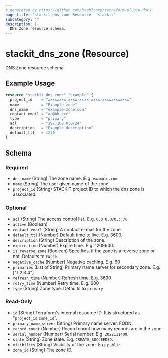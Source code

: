 ```yaml
---
# generated by https://github.com/hashicorp/terraform-plugin-docs
page_title: "stackit_dns_zone Resource - stackit"
subcategory: ""
description: |-
  DNS Zone resource schema.
---
```


# stackit_dns_zone (Resource)

DNS Zone resource schema.

## Example Usage

```terraform
resource "stackit_dns_zone" "example" {
  project_id    = "xxxxxxxx-xxxx-xxxx-xxxx-xxxxxxxxxxxx"
  name          = "Example zone"
  dns_name      = "example-zone.com"
  contact_email = "aa@bb.ccc"
  type          = "primary"
  acl           = "192.168.0.0/24"
  description   = "Example description"
  default_ttl   = 1230
}
```

<!-- schema generated by tfplugindocs -->
## Schema

### Required

- `dns_name` (String) The zone name. E.g. `example.com`
- `name` (String) The user given name of the zone.
- `project_id` (String) STACKIT project ID to which the dns zone is associated.

### Optional

- `acl` (String) The access control list. E.g. `0.0.0.0/0,::/0`
- `active` (Boolean)
- `contact_email` (String) A contact e-mail for the zone.
- `default_ttl` (Number) Default time to live. E.g. 3600.
- `description` (String) Description of the zone.
- `expire_time` (Number) Expire time. E.g. 1209600.
- `is_reverse_zone` (Boolean) Specifies, if the zone is a reverse zone or not. Defaults to `false`
- `negative_cache` (Number) Negative caching. E.g. 60
- `primaries` (List of String) Primary name server for secondary zone. E.g. ["1.2.3.4"]
- `refresh_time` (Number) Refresh time. E.g. 3600
- `retry_time` (Number) Retry time. E.g. 600
- `type` (String) Zone type. Defaults to `primary`

### Read-Only

- `id` (String) Terraform's internal resource ID. It is structured as "`project_id`,`zone_id`".
- `primary_name_server` (String) Primary name server. FQDN.
- `record_count` (Number) Record count how many records are in the zone.
- `serial_number` (Number) Serial number. E.g. `2022111400`.
- `state` (String) Zone state. E.g. `CREATE_SUCCEEDED`.
- `visibility` (String) Visibility of the zone. E.g. `public`.
- `zone_id` (String) The zone ID.
